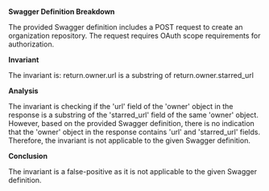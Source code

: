 **Swagger Definition Breakdown**

The provided Swagger definition includes a POST request to create an organization repository. The request requires OAuth scope requirements for authorization.

**Invariant**

The invariant is: return.owner.url is a substring of return.owner.starred_url

**Analysis**

The invariant is checking if the 'url' field of the 'owner' object in the response is a substring of the 'starred_url' field of the same 'owner' object. However, based on the provided Swagger definition, there is no indication that the 'owner' object in the response contains 'url' and 'starred_url' fields. Therefore, the invariant is not applicable to the given Swagger definition.

**Conclusion**

The invariant is a false-positive as it is not applicable to the given Swagger definition.

